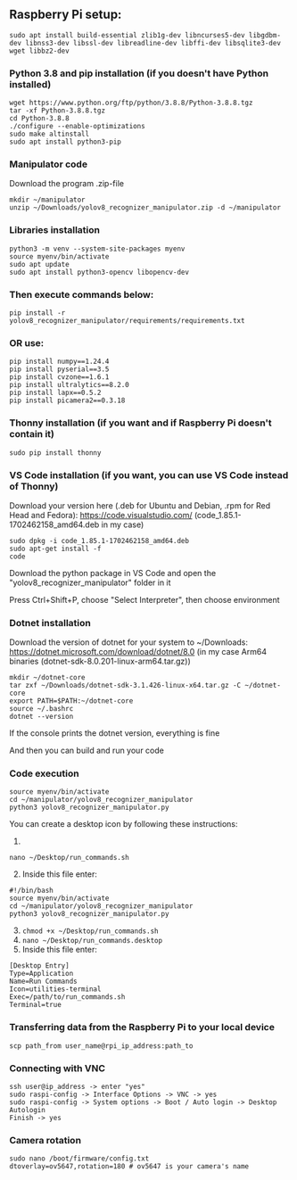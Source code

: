 ## Raspberry Pi setup:

```
sudo apt install build-essential zlib1g-dev libncurses5-dev libgdbm-dev libnss3-dev libssl-dev libreadline-dev libffi-dev libsqlite3-dev wget libbz2-dev
```

### Python 3.8 and pip installation (if you doesn't have Python installed)

```
wget https://www.python.org/ftp/python/3.8.8/Python-3.8.8.tgz
tar -xf Python-3.8.8.tgz
cd Python-3.8.8
./configure --enable-optimizations
sudo make altinstall
sudo apt install python3-pip
```

### Manipulator code

Download the program .zip-file

```
mkdir ~/manipulator
unzip ~/Downloads/yolov8_recognizer_manipulator.zip -d ~/manipulator
```

### Libraries installation

```
python3 -m venv --system-site-packages myenv
source myenv/bin/activate
sudo apt update
sudo apt install python3-opencv libopencv-dev
```

### Then execute commands below:
```
pip install -r yolov8_recognizer_manipulator/requirements/requirements.txt
```

### OR use:

```
pip install numpy==1.24.4
pip install pyserial==3.5
pip install cvzone==1.6.1
pip install ultralytics==8.2.0
pip install lapx==0.5.2
pip install picamera2==0.3.18
```

### Thonny installation (if you want and if Raspberry Pi doesn't contain it)

```
sudo pip install thonny
```

### VS Code installation (if you want, you can use VS Code instead of Thonny)

Download your version here (.deb for Ubuntu and Debian, .rpm for Red Head and Fedora):
https://code.visualstudio.com/ (code_1.85.1-1702462158_amd64.deb in my case)

```
sudo dpkg -i code_1.85.1-1702462158_amd64.deb
sudo apt-get install -f
code
```

Download the python package in VS Code and open the "yolov8_recognizer_manipulator" folder in it

Press Ctrl+Shift+P, choose "Select Interpreter", then choose environment

### Dotnet installation

Download the version of dotnet for your system to ~/Downloads: https://dotnet.microsoft.com/download/dotnet/8.0
(in my case Arm64 binaries (dotnet-sdk-8.0.201-linux-arm64.tar.gz))

```
mkdir ~/dotnet-core
tar zxf ~/Downloads/dotnet-sdk-3.1.426-linux-x64.tar.gz -C ~/dotnet-core
export PATH=$PATH:~/dotnet-core
source ~/.bashrc
dotnet --version
```

If the console prints the dotnet version, everything is fine

And then you can build and run your code

### Code execution

```
source myenv/bin/activate
cd ~/manipulator/yolov8_recognizer_manipulator
python3 yolov8_recognizer_manipulator.py
```

You can create a desktop icon by following these instructions:

1)
```
nano ~/Desktop/run_commands.sh
```
2) Inside this file enter:

```
#!/bin/bash
source myenv/bin/activate
cd ~/manipulator/yolov8_recognizer_manipulator
python3 yolov8_recognizer_manipulator.py
```

3) ```chmod +x ~/Desktop/run_commands.sh```
4) ```nano ~/Desktop/run_commands.desktop```
5) Inside this file enter:

```
[Desktop Entry]
Type=Application
Name=Run Commands
Icon=utilities-terminal
Exec=/path/to/run_commands.sh
Terminal=true
```

### Transferring data from the Raspberry Pi to your local device

```
scp path_from user_name@rpi_ip_address:path_to
```

### Connecting with VNC

```
ssh user@ip_address -> enter "yes"
sudo raspi-config -> Interface Options -> VNC -> yes
sudo raspi-config -> System options -> Boot / Auto login -> Desktop Autologin
Finish -> yes
```

### Camera rotation

```
sudo nano /boot/firmware/config.txt
dtoverlay=ov5647,rotation=180 # ov5647 is your camera's name
```
